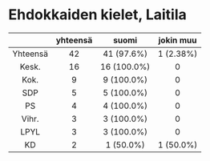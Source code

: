 # Ehdokkaiden kielet, Laitila

| |yhteensä|suomi|jokin muu|
|:---:|:---:|:---:|:---:|
|Yhteensä|42|41 (97.6%)|1 (2.38%)|
|Kesk.|16|16 (100.0%)|0|
|Kok.|9|9 (100.0%)|0|
|SDP|5|5 (100.0%)|0|
|PS|4|4 (100.0%)|0|
|Vihr.|3|3 (100.0%)|0|
|LPYL|3|3 (100.0%)|0|
|KD|2|1 (50.0%)|1 (50.0%)|

